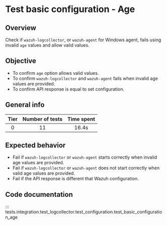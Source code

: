 # Test basic configuration - Age
## Overview 

Check if `wazuh-logcollector`, or `wazuh-agent` for Windows agent, fails using invalid `age` values and 
allow valid values.

## Objective

- To confirm `age` option allows valid values.
- To confirm `wazuh-logcollector` and `wazuh-agent` fails when invalid age values are provided.
- To confirm API response is equal to set configuration.

## General info

|Tier | Number of tests | Time spent |
|:--:|:--:|:--:|
| 0 | 11 | 16.4s |

## Expected behavior

- Fail if `wazuh-logcollector` or `wazuh-agent` starts correctly when invalid age values are provided.
- Fail if `wazuh-logcollector` or `wazuh-agent` does not start correctly when valid age values are provided.
- Fail if the API response is different that Wazuh configuration.

## Code documentation

::: tests.integration.test_logcollector.test_configuration.test_basic_configuration_age